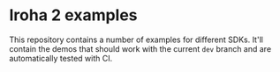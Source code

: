 # Iroha 2 examples

This repository contains a number of examples for different SDKs.
It'll contain the demos that should work with the current `dev` branch and are automatically tested with CI.
